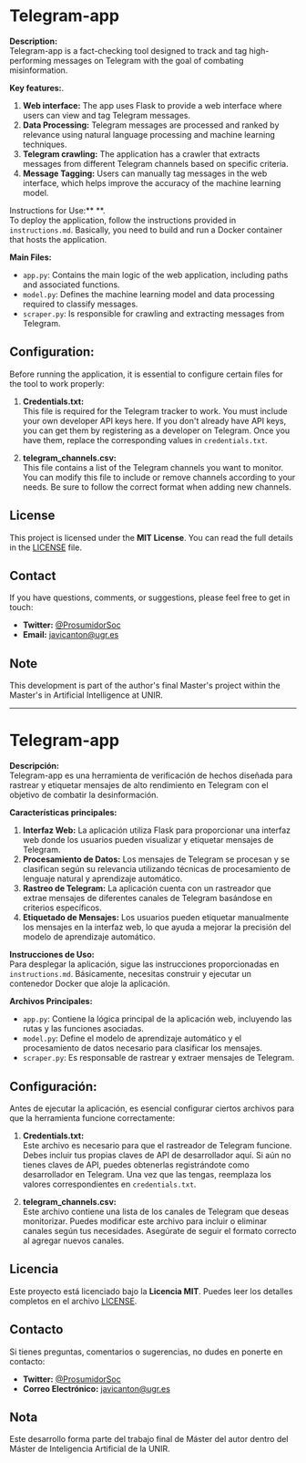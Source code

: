 # Telegram-app

**Description:**  
Telegram-app is a fact-checking tool designed to track and tag high-performing messages on Telegram with the goal of combating misinformation.

**Key features:**.

1. **Web interface:** The app uses Flask to provide a web interface where users can view and tag Telegram messages.
2. **Data Processing:** Telegram messages are processed and ranked by relevance using natural language processing and machine learning techniques.
3. **Telegram crawling:** The application has a crawler that extracts messages from different Telegram channels based on specific criteria.
4. **Message Tagging:** Users can manually tag messages in the web interface, which helps improve the accuracy of the machine learning model.

Instructions for Use:** **.  
To deploy the application, follow the instructions provided in `instructions.md`. Basically, you need to build and run a Docker container that hosts the application.

**Main Files:**

- `app.py`: Contains the main logic of the web application, including paths and associated functions.
- `model.py`: Defines the machine learning model and data processing required to classify messages.
- `scraper.py`: Is responsible for crawling and extracting messages from Telegram.

## Configuration:

Before running the application, it is essential to configure certain files for the tool to work properly:

1. **Credentials.txt:**  
   This file is required for the Telegram tracker to work. You must include your own developer API keys here. If you don't already have API keys, you can get them by registering as a developer on Telegram. Once you have them, replace the corresponding values in `credentials.txt`.

2. **telegram_channels.csv:**  
   This file contains a list of the Telegram channels you want to monitor. You can modify this file to include or remove channels according to your needs. Be sure to follow the correct format when adding new channels.

## License

This project is licensed under the **MIT License**. You can read the full details in the [LICENSE](LICENSE) file.

## Contact

If you have questions, comments, or suggestions, please feel free to get in touch:

- **Twitter:** [@ProsumidorSoc](https://twitter.com/ProsumidorSoc)
- **Email:** [javicanton@ugr.es](mailto:javicanton@ugr.es)

## Note

This development is part of the author's final Master's project within the Master's in Artificial Intelligence at UNIR.

---

# Telegram-app

**Descripción:**  
Telegram-app es una herramienta de verificación de hechos diseñada para rastrear y etiquetar mensajes de alto rendimiento en Telegram con el objetivo de combatir la desinformación.

**Características principales:**

1. **Interfaz Web:** La aplicación utiliza Flask para proporcionar una interfaz web donde los usuarios pueden visualizar y etiquetar mensajes de Telegram.
2. **Procesamiento de Datos:** Los mensajes de Telegram se procesan y se clasifican según su relevancia utilizando técnicas de procesamiento de lenguaje natural y aprendizaje automático.
3. **Rastreo de Telegram:** La aplicación cuenta con un rastreador que extrae mensajes de diferentes canales de Telegram basándose en criterios específicos.
4. **Etiquetado de Mensajes:** Los usuarios pueden etiquetar manualmente los mensajes en la interfaz web, lo que ayuda a mejorar la precisión del modelo de aprendizaje automático.

**Instrucciones de Uso:**  
Para desplegar la aplicación, sigue las instrucciones proporcionadas en `instructions.md`. Básicamente, necesitas construir y ejecutar un contenedor Docker que aloje la aplicación.

**Archivos Principales:**

- `app.py`: Contiene la lógica principal de la aplicación web, incluyendo las rutas y las funciones asociadas.
- `model.py`: Define el modelo de aprendizaje automático y el procesamiento de datos necesario para clasificar los mensajes.
- `scraper.py`: Es responsable de rastrear y extraer mensajes de Telegram.

## Configuración:

Antes de ejecutar la aplicación, es esencial configurar ciertos archivos para que la herramienta funcione correctamente:

1. **Credentials.txt:**  
   Este archivo es necesario para que el rastreador de Telegram funcione. Debes incluir tus propias claves de API de desarrollador aquí. Si aún no tienes claves de API, puedes obtenerlas registrándote como desarrollador en Telegram. Una vez que las tengas, reemplaza los valores correspondientes en `credentials.txt`.

2. **telegram_channels.csv:**  
   Este archivo contiene una lista de los canales de Telegram que deseas monitorizar. Puedes modificar este archivo para incluir o eliminar canales según tus necesidades. Asegúrate de seguir el formato correcto al agregar nuevos canales.

## Licencia

Este proyecto está licenciado bajo la **Licencia MIT**. Puedes leer los detalles completos en el archivo [LICENSE](LICENSE).

## Contacto

Si tienes preguntas, comentarios o sugerencias, no dudes en ponerte en contacto:

- **Twitter:** [@ProsumidorSoc](https://twitter.com/ProsumidorSoc)
- **Correo Electrónico:** [javicanton@ugr.es](mailto:javicanton@ugr.es)

## Nota

Este desarrollo forma parte del trabajo final de Máster del autor dentro del Máster de Inteligencia Artificial de la UNIR.